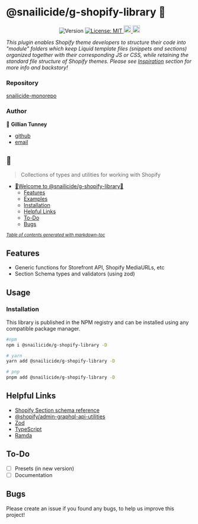 # @snailicide/g-shopify-library 🐌

<p align="center">
 <img alt="Version" src="https://img.shields.io/npm/v/@snailicide/g-shopify-library"/>
 <a href="#" target="_blank">
  <img alt="License: MIT" src="https://img.shields.io/npm/l/@snailicide/g-shopify-library"/>
 </a>
 <a href="#" target="_blank">
  <img alt="Typescript" height="20px" src="https://img.shields.io/badge/typescript-%23007ACC.svg?style=for-the-badge&logo=typescript&logoColor=white"/>
 </a>
 <a href="#" target="_blank">
  <img alt="RollupJS" height="20px" src="https://img.shields.io/badge/RollupJS-ef3335?style=for-the-badge&logo=rollup.js&logoColor=white"/>
 </a>
</p>

_This plugin enables Shopify theme developers to structure their code into
"module" folders which keep Liquid template files (snippets and sections)
organized together with their corresponding JS or CSS, while retaining the
standard file structure of Shopify themes. Please see
[Inspiration](#inspiration) section for more info and backstory!_

### Repository

[snailicide-monorepo](https://github.com/gbtunney/snailicide-monorepo.git)

### Author

👤 **Gillian Tunney**

- [github](https://github.com/gbtunney)
- [email](mailto:gbtunney@mac.com)

## 🐌

> Collections of types and utilities for working with Shopify

- [🐌Welcome to @snailicide/g-shopify-library🐌](#welcome-to--snailicide-g-shopify-library--)
  - [Features](#features)
  - [Examples](#examples)
  - [Installation](#installation)
  - [Helpful Links](#helpful-links)
  - [To-Do](#to-do)
  - [Bugs](#bugs)

<small><i><a href='http://ecotrust-canada.github.io/markdown-toc/'>Table of
contents generated with markdown-toc</a></i></small>

## Features

- Generic functions for Storefront API, Shopify MediaURLs, etc
- Section Schema types and validators (using zod)

## Usage

### Installation

This library is published in the NPM registry and can be installed using any
compatible package manager.

```bash
#npm
npm i @snailicide/g-shopify-library -D

# yarn
yarn add @snailicide/g-shopify-library -D

# pnp
pnpm add @snailicide/g-shopify-library -D
```

## Helpful Links

- [Shopify Section schema reference](https://shopify.dev/themes/architecture/sections/section-schema)
- [@shopify/admin-graphql-api-utilities](https://www.npmjs.com/package/@shopify/admin-graphql-api-utilities)
- [Zod](https://zod.dev/)
- [TypeScript](https://www.typescriptlang.org)
- [Ramda](https://ramdajs.com/docs)

## To-Do

- [ ] Presets (in new version)
- [ ] Documentation

## Bugs

Please create an issue if you found any bugs, to help us improve this project!
